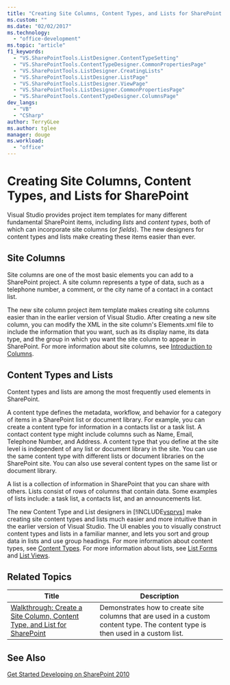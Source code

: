 ```yaml
---
title: "Creating Site Columns, Content Types, and Lists for SharePoint | Microsoft Docs"
ms.custom: ""
ms.date: "02/02/2017"
ms.technology: 
  - "office-development"
ms.topic: "article"
f1_keywords: 
  - "VS.SharePointTools.ListDesigner.ContentTypeSetting"
  - "VS.SharePointTools.ContentTypeDesigner.CommonPropertiesPage"
  - "VS.SharePointTools.ListDesigner.CreatingLists"
  - "VS.SharePointTools.ListDesigner.ListPage"
  - "VS.SharePointTools.ListDesigner.ViewPage"
  - "VS.SharePointTools.ListDesigner.CommonPropertiesPage"
  - "VS.SharePointTools.ContentTypeDesigner.ColumnsPage"
dev_langs: 
  - "VB"
  - "CSharp"
author: TerryGLee
ms.author: tglee
manager: douge
ms.workload: 
  - "office"
---
```

# Creating Site Columns, Content Types, and Lists for SharePoint
  Visual Studio provides project item templates for many different fundamental SharePoint items, including *lists* and *content types*, both of which can incorporate site columns (or *fields*). The new designers for content types and lists make creating these items easier than ever.  
  
## Site Columns  
 Site columns are one of the most basic elements you can add to a SharePoint project. A site column represents a type of data, such as a telephone number, a comment, or the city name of a contact in a contact list.  
  
 The new site column project item template makes creating site columns easier than in the earlier version of Visual Studio. After creating a new site column, you can modify the XML in the site column's Elements.xml file to include the information that you want, such as its display name, its data type, and the group in which you want the site column to appear in SharePoint. For more information about site columns, see [Introduction to Columns](http://go.microsoft.com/fwlink/?LinkId=224996).  
  
## Content Types and Lists  
 Content types and lists are among the most frequently used elements in SharePoint.  
  
 A content type defines the metadata, workflow, and behavior for a category of items in a SharePoint list or document library. For example, you can create a content type for information in a contacts list or a task list. A contact content type might include columns such as Name, Email, Telephone Number, and Address. A content type that you define at the site level is independent of any list or document library in the site. You can use the same content type with different lists or document libraries on the SharePoint site. You can also use several content types on the same list or document library.  
  
 A list is a collection of information in SharePoint that you can share with others. Lists consist of rows of columns that contain data. Some examples of lists include: a task list, a contacts list, and an announcements list.  
  
 The new Content Type and List designers in [!INCLUDE[vsprvs](../sharepoint/includes/vsprvs-md.md)] make creating site content types and lists much easier and more intuitive than in the earlier version of Visual Studio. The UI enables you to visually construct content types and lists in a familiar manner, and lets you sort and group data in lists and use group headings. For more information about content types, see [Content Types](http://go.microsoft.com/fwlink/?LinkId=224997). For more information about lists, see [List Forms](http://go.microsoft.com/fwlink/?LinkId=224998) and [List Views](http://go.microsoft.com/fwlink/?LinkId=224999).  
  
## Related Topics  
  
|Title|Description|  
|-----------|-----------------|  
|[Walkthrough: Create a Site Column, Content Type, and List for SharePoint](../sharepoint/walkthrough-create-a-site-column-content-type-and-list-for-sharepoint.md)|Demonstrates how to create site columns that are used in a custom content type. The content type is then used in a custom list.|  
  
## See Also  
 [Get Started Developing on SharePoint 2010](http://go.microsoft.com/fwlink/?LinkId=225000)  
  
  